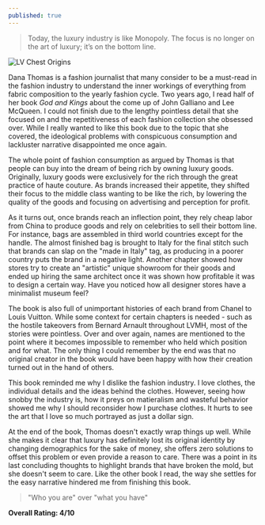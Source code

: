 ```yaml
---
published: true
---
```


> Today, the luxury industry is like Monopoly. The focus is no longer on the art of luxury; it’s on the bottom line.

![LV Chest Origins](https://www.louisvuitton.com/content/dam/lv/online/stories/maison/U_Ma_Legendary_History.html/jcr:content/assets/01-legendary/01-legendary-landscape-1-1600w.jpg)

Dana Thomas is a fashion journalist that many consider to be a must-read in the fashion industry to understand the inner workings of everything from fabric composition to the yearly fashion cycle. Two years ago, I read half of her book _God and Kings_ about the come up of John Galliano and Lee McQueen. I could not finish due to the lengthy pointless detail that she focused on and the repetitiveness of each fashion collection she obsessed over. While I really wanted to like this book due to the topic that she covered, the ideological problems with conspicuous consumption and lackluster narrative disappointed me once again.

The whole point of fashion consumption as argued by Thomas is that people can buy into the dream of being rich by owning luxury goods. Originally, luxury goods were exclusively for the rich through the great practice of haute couture. As brands increased their appetite, they shifted their focus to the middle class wanting to be like the rich, by lowering the quality of the goods and focusing on advertising and perception for profit. 

As it turns out, once brands reach an inflection point, they rely cheap labor from China to produce goods and rely on celebrities to sell their bottom line. For instance, bags are assembled in third world countries except for the handle. The almost finished bag is brought to Italy for the final stitch such that brands can slap on the "made in Italy" tag, as producing in a poorer country puts the brand in a negative light. Another chapter showed how stores try to create an "artistic" unique showroom for their goods and ended up hiring the same architect once it was shown how profitable it was to design a certain way. Have you noticed how all designer stores have a minimalist museum feel?

The book is also full of unimportant histories of each brand from Chanel to Louis Vuitton. While some context for certain chapters is needed - such as the hostile takeovers from Bernard Arnault throughout LVMH, most of the stories were pointless. Over and over again, names are mentioned to the point where it becomes impossible to remember who held which position and for what. The only thing I could remember by the end was that no original creator in the book would have been happy with how their creation turned out in the hand of others.

This book reminded me why I dislike the fashion industry. I love clothes, the individual details and the ideas behind the clothes. However, seeing how snobby the industry is, how it preys on matieralism and wasteful behavior showed me why I should reconsider how I purchase clothes. It hurts to see the art that I love so much portrayed as just a dollar sign.

At the end of the book, Thomas doesn't exactly wrap things up well. While she makes it clear that luxury has definitely lost its original identity by changing demographics for the sake of money, she offers zero solutions to offset this problem or even provide a reason to care. There was a point in its last concluding thoughts to highlight brands that have broken the mold, but she doesn't seem to care. Like the other book I read, the way she settles for the easy narrative hindered me from finishing this book.

> "Who you are" over "what you have"

**Overall Rating: 4/10**
